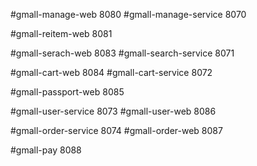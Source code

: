 #gmall-manage-web 8080
#gmall-manage-service 8070

#gmall-reitem-web 8081

#gmall-serach-web 8083
#gmall-search-service 8071

#gmall-cart-web 8084
#gmall-cart-service 8072

#gmall-passport-web 8085

#gmall-user-service 8073
#gmall-user-web 8086

#gmall-order-service 8074
#gmall-order-web 8087

#gmall-pay 8088